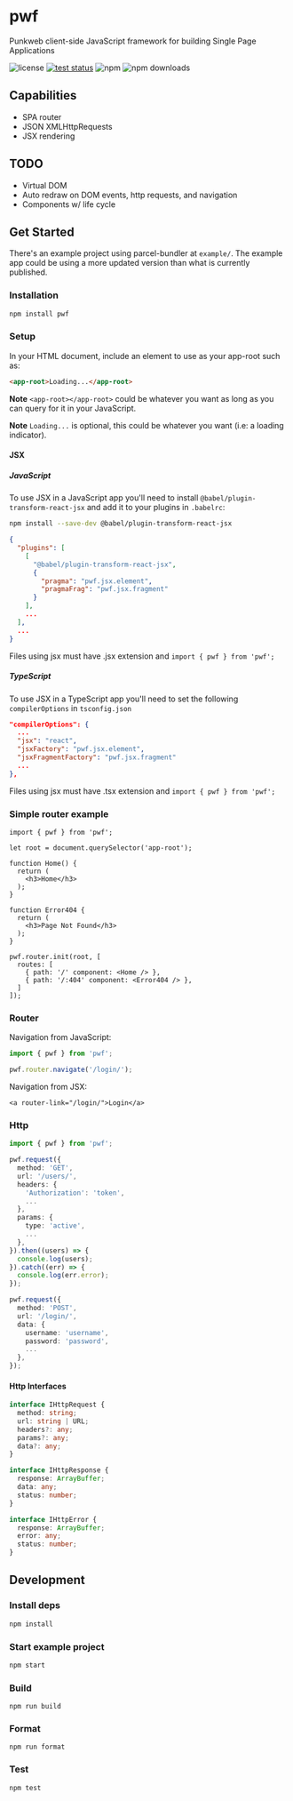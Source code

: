 # pwf

Punkweb client-side JavaScript framework for building Single Page Applications

![license](https://img.shields.io/npm/l/pwf)
[![test status](https://github.com/Punkweb/pwf/actions/workflows/test.yml/badge.svg)](https://github.com/Punkweb/pwf/actions/workflows/test.yml)
![npm](https://img.shields.io/npm/v/pwf)
![npm downloads](https://img.shields.io/npm/dw/pwf)

## Capabilities

- SPA router
- JSON XMLHttpRequests
- JSX rendering

## TODO

- Virtual DOM
- Auto redraw on DOM events, http requests, and navigation
- Components w/ life cycle

## Get Started

There's an example project using parcel-bundler at `example/`. The example app
could be using a more updated version than what is currently published.

### Installation

```bash
npm install pwf
```

### Setup

In your HTML document, include an element to use as your app-root such as:

```html
<app-root>Loading...</app-root>
```

**Note** `<app-root></app-root>` could be whatever you want as long as you can
query for it in your JavaScript.

**Note** `Loading...` is optional, this could be whatever you want (i.e: a
loading indicator).

#### JSX

##### JavaScript

To use JSX in a JavaScript app you'll need to install
`@babel/plugin-transform-react-jsx` and add it to your plugins in `.babelrc`:

```bash
npm install --save-dev @babel/plugin-transform-react-jsx
```

```json
{
  "plugins": [
    [
      "@babel/plugin-transform-react-jsx",
      {
        "pragma": "pwf.jsx.element",
        "pragmaFrag": "pwf.jsx.fragment"
      }
    ],
    ...
  ],
  ...
}
```

Files using jsx must have .jsx extension and `import { pwf } from 'pwf';`

##### TypeScript

To use JSX in a TypeScript app you'll need to set the following
`compilerOptions` in `tsconfig.json`

```json
"compilerOptions": {
  ...
  "jsx": "react",
  "jsxFactory": "pwf.jsx.element",
  "jsxFragmentFactory": "pwf.jsx.fragment"
  ...
},
```

Files using jsx must have .tsx extension and `import { pwf } from 'pwf';`

### Simple router example

```TSX
import { pwf } from 'pwf';

let root = document.querySelector('app-root');

function Home() {
  return (
    <h3>Home</h3>
  );
}

function Error404 {
  return (
    <h3>Page Not Found</h3>
  );
}

pwf.router.init(root, [
  routes: [
    { path: '/' component: <Home /> },
    { path: '/:404' component: <Error404 /> },
  ]
]);
```

### Router

Navigation from JavaScript:

```typescript
import { pwf } from 'pwf';

pwf.router.navigate('/login/');
```

Navigation from JSX:

```TSX
<a router-link="/login/">Login</a>
```

### Http

```typescript
import { pwf } from 'pwf';

pwf.request({
  method: 'GET',
  url: '/users/',
  headers: {
    'Authorization': 'token',
    ...
  },
  params: {
    type: 'active',
    ...
  },
}).then((users) => {
  console.log(users);
}).catch((err) => {
  console.log(err.error);
});

pwf.request({
  method: 'POST',
  url: '/login/',
  data: {
    username: 'username',
    password: 'password',
    ...
  },
});
```

#### Http Interfaces

```typescript
interface IHttpRequest {
  method: string;
  url: string | URL;
  headers?: any;
  params?: any;
  data?: any;
}

interface IHttpResponse {
  response: ArrayBuffer;
  data: any;
  status: number;
}

interface IHttpError {
  response: ArrayBuffer;
  error: any;
  status: number;
}
```

## Development

### Install deps

```bash
npm install
```

### Start example project

```bash
npm start
```

### Build

```
npm run build
```

### Format

```
npm run format
```

### Test

```
npm test
```
